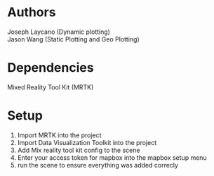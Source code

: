 # Authors
Joseph Laycano (Dynamic plotting)  
Jason Wang (Static Plotting and Geo Plotting)

# Dependencies 
Mixed Reality Tool Kit (MRTK)

# Setup  
1. Import MRTK into the project
2. Import Data Visualization Toolkit into the project
3. Add Mix reality tool kit config to the scene
4. Enter your access token for mapbox into the mapbox setup menu
5. run the scene to ensure everything was added correcly
